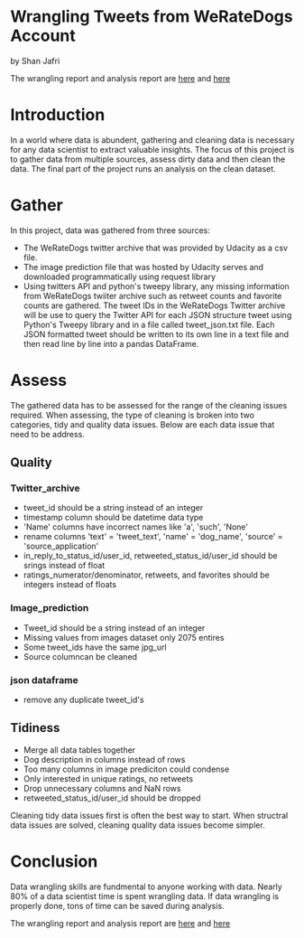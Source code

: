 # Wrangling Tweets from WeRateDogs Account
by Shan Jafri

The wrangling report and analysis report are [here](https://github.com/shape335/wrangling_dogs/blob/master/wrangling_act.ipynb) and [here](https://github.com/shape335/wrangling_dogs/blob/master/act_report.ipynb)

# Introduction
In a world where data is abundent, gathering and cleaning data is necessary for any data scientist to extract valuable insights. The focus of this project is to gather data from multiple sources, assess dirty data and then clean the data. The final part of the project runs an analysis on the clean dataset. 

# Gather

In this project, data was gathered from three sources:

- The WeRateDogs twitter archive that was provided by Udacity as a csv file. 
- The image prediction file that was hosted by Udacity serves and downloaded programmatically using request library 
- Using twitters API and python's tweepy library, any missing information from WeRateDogs twiiter archive such as retweet counts and favorite counts are gathered. The tweet IDs in the WeRateDogs Twitter archive will be use to query the Twitter API for each JSON structure tweet using Python's Tweepy library and in a file called tweet_json.txt file. Each JSON formatted tweet should be written to its own line in a text file and then read line by line into a pandas DataFrame.

# Assess
The gathered data has to be assessed for the range of the cleaning issues required. When assessing, the type of cleaning is broken into two categories, tidy and quality data issues. Below are each data issue that need to be address.

## Quality

### Twitter_archive
- tweet_id should be a string instead of an integer
- timestamp column should be datetime data type
- 'Name' columns have incorrect names like 'a', 'such', 'None'
- rename columns 'text' = 'tweet_text', 'name' = 'dog_name', 'source' = 'source_application'
- in_reply_to_status_id/user_id, retweeted_status_id/user_id should be srings instead of float
- ratings_numerator/denominator, retweets, and favorites should be integers instead of floats

### Image_prediction
- Tweet_id should be a string instead of an integer
- Missing values from images dataset only 2075 entires
- Some tweet_ids have the same jpg_url
- Source columncan be cleaned

### json dataframe
- remove any duplicate tweet_id's

## Tidiness
- Merge all data tables together
- Dog description in columns instead of rows
- Too many columns in image prediciton could condense
- Only interested in unique ratings, no retweets
- Drop unnecessary columns and NaN rows
- retweeted_status_id/user_id should be dropped

Cleaning tidy data issues first is often the best way to start. When structral data issues are solved, cleaning quality data issues become simpler.

# Conclusion

Data wrangling skills are fundmental to anyone working with data. Nearly 80% of a data scientist time is spent wrangling data. If data wrangling is properly done, tons of time can be saved during analysis.

The wrangling report and analysis report are [here](https://github.com/shape335/wrangling_dogs/blob/master/wrangling_act.ipynb) and [here](https://github.com/shape335/wrangling_dogs/blob/master/act_report.ipynb)
